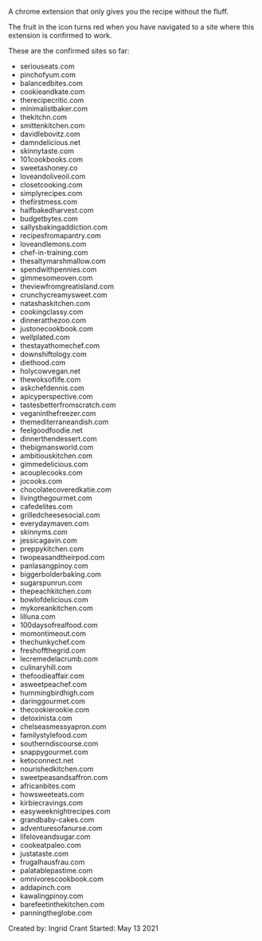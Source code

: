 A chrome extension that only gives you the recipe without the fluff.

The fruit in the icon turns red when you have navigated to a site where this extension is confirmed to work.

These are the confirmed sites so far:
- seriouseats.com
- pinchofyum.com
- balancedbites.com
- cookieandkate.com
- therecipecritic.com
- minimalistbaker.com
- thekitchn.com
- smittenkitchen.com
- davidlebovitz.com
- damndelicious.net
- skinnytaste.com
- 101cookbooks.com
- sweetashoney.co
- loveandoliveoil.com
- closetcooking.com
- simplyrecipes.com
- thefirstmess.com
- halfbakedharvest.com
- budgetbytes.com
- sallysbakingaddiction.com
- recipesfromapantry.com
- loveandlemons.com
- chef-in-training.com
- thesaltymarshmallow.com
- spendwithpennies.com
- gimmesomeoven.com
- theviewfromgreatisland.com
- crunchycreamysweet.com
- natashaskitchen.com
- cookingclassy.com
- dinneratthezoo.com
- justonecookbook.com
- wellplated.com
- thestayathomechef.com
- downshiftology.com
- diethood.com
- holycowvegan.net
- thewoksoflife.com
- askchefdennis.com
- apicyperspective.com
- tastesbetterfromscratch.com
- veganinthefreezer.com
- themediterraneandish.com
- feelgoodfoodie.net
- dinnerthendessert.com
- thebigmansworld.com
- ambitiouskitchen.com
- gimmedelicious.com
- acouplecooks.com
- jocooks.com
- chocolatecoveredkatie.com
- livingthegourmet.com
- cafedelites.com
- grilledcheesesocial.com
- everydaymaven.com
- skinnyms.com
- jessicagavin.com
- preppykitchen.com
- twopeasandtheirpod.com
- panlasangpinoy.com
- biggerbolderbaking.com
- sugarspunrun.com
- thepeachkitchen.com
- bowlofdelicious.com
- mykoreankitchen.com
- lilluna.com
- 100daysofrealfood.com
- momontimeout.com
- thechunkychef.com
- freshoffthegrid.com
- lecremedelacrumb.com
- culinaryhill.com
- thefoodieaffair.com
- asweetpeachef.com
- hummingbirdhigh.com
- daringgourmet.com
- thecookierookie.com
- detoxinista.com
- chelseasmessyapron.com
- familystylefood.com
- southerndiscourse.com
- snappygourmet.com
- ketoconnect.net
- nourishedkitchen.com
- sweetpeasandsaffron.com
- africanbites.com
- howsweeteats.com
- kirbiecravings.com
- easyweeknightrecipes.com
- grandbaby-cakes.com
- adventuresofanurse.com
- lifeloveandsugar.com
- cookeatpaleo.com
- justataste.com
- frugalhausfrau.com
- palatablepastime.com
- omnivorescookbook.com
- addapinch.com
- kawalingpinoy.com
- barefeetinthekitchen.com
- panningtheglobe.com

Created by: Ingrid Crant
Started: May 13 2021